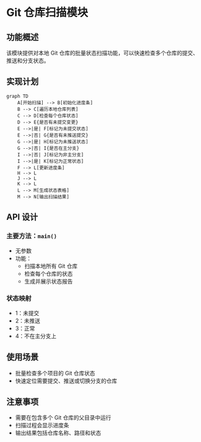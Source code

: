 # Git 仓库扫描模块

## 功能概述

该模块提供对本地 Git 仓库的批量状态扫描功能，可以快速检查多个仓库的提交、推送和分支状态。

## 实现计划

```mermaid
graph TD
    A[开始扫描] --> B[初始化进度条]
    B --> C[遍历本地仓库列表]
    C --> D[检查每个仓库状态]
    D --> E{是否有未提交变更}
    E -->|是| F[标记为未提交状态]
    E -->|否| G{是否有未推送提交}
    G -->|是| H[标记为未推送状态]
    G -->|否| I{是否在主分支}
    I -->|否| J[标记为非主分支]
    I -->|是| K[标记为正常状态]
    F --> L[更新进度条]
    H --> L
    J --> L
    K --> L
    L --> M[生成状态表格]
    M --> N[输出扫描结果]
```

## API 设计

### 主要方法：`main()`

-   无参数
-   功能：
    -   扫描本地所有 Git 仓库
    -   检查每个仓库的状态
    -   生成并展示状态报告

### 状态映射

-   1：未提交
-   2：未推送
-   3：正常
-   4：不在主分支上

## 使用场景

-   批量检查多个项目的 Git 仓库状态
-   快速定位需要提交、推送或切换分支的仓库

## 注意事项

-   需要在包含多个 Git 仓库的父目录中运行
-   扫描过程会显示进度条
-   输出结果包括仓库名称、路径和状态
